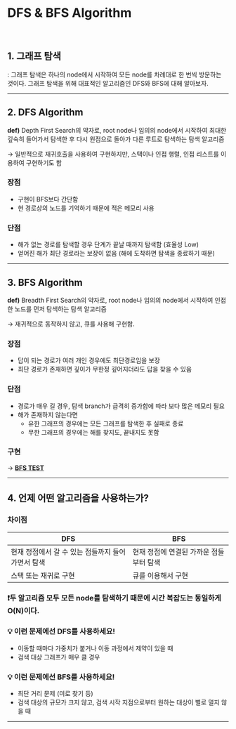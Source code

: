 # DFS & BFS Algorithm
</br>
  
## 1. 그래프 탐색

: 그래프 탐색은 하나의 node에서 시작하여 모든 node를 차례대로 한 번씩 방문하는 것이다. 그래프 탐색을 위해 대표적인 알고리즘인 DFS와 BFS에 대해 알아보자.  

* * *

## 2. DFS Algorithm

**def)** Depth First Search의 약자로, root node나 임의의 node에서 시작하여 최대한 깊숙히 들어가서 탐색한 후 다시 원점으로 돌아가 다른 루트로 탐색하는 탐색 알고리즘  

→ 일반적으로 재귀호출을 사용하여 구현하지만, 스택이나 인접 행렬, 인접 리스트를 이용하여 구현하기도 함  

### 장점
- 구현이 BFS보다 간단함
- 현 경로상의 노드를 기억하기 때문에 적은 메모리 사용
  
### 단점
- 해가 없는 경로를 탐색할 경우 단계가 끝날 때까지 탐색함 (효율성 Low)
- 얻어진 해가 최단 경로라는 보장이 없음 (해에 도착하면 탐색을 종료하기 때문)

* * *

## 3. BFS Algorithm

**def)** Breadth First Search의 약자로, root node나 임의의 node에서 시작하여 인접한 노드를 먼저 탐색하는 탐색 알고리즘  

→ 재귀적으로 동작하지 않고, 큐를 사용해 구현함.
  
### 장점
- 답이 되는 경로가 여러 개인 경우에도 최단경로임을 보장
- 최단 경로가 존재하면 깊이가 무한정 깊어지더라도 답을 찾을 수 있음
  
### 단점
- 경로가 매우 길 경우, 탐색 branch가 급격히 증가함에 따라 보다 많은 메모리 필요
- 해가 존재하지 않는다면
  - 유한 그래프의 경우에는 모든 그래프를 탐색한 후 실패로 종료
  - 무한 그래프의 경우에는 해를 찾지도, 끝내지도 못함

### 구현
→ **[BFS TEST]()**

* * *

## 4. 언제 어떤 알고리즘을 사용하는가?

### 차이점
|DFS|BFS|
|---|---|
|현재 정점에서 갈 수 있는 점들까지 들어가면서 탐색|현재 정점에 연결된 가까운 점들부터 탐색|
|스택 또는 재귀로 구현|큐를 이용해서 구현|
  
### ❗️두 알고리즘 모두 모든 node를 탐색하기 때문에 시간 복잡도는 동일하게 O(N)이다. 

### 💡 이런 문제에선 DFS를 사용하세요!
- 이동할 때마다 가중치가 붙거나 이동 과정에서 제약이 있을 때
- 검색 대상 그래프가 매우 클 경우

### 💡 이런 문제에선 BFS를 사용하세요!
- 최단 거리 문제 (미로 찾기 등)
- 검색 대상의 규모가 크지 않고, 검색 시작 지점으로부터 원하는 대상이 별로 멀지 않을 때

* * *